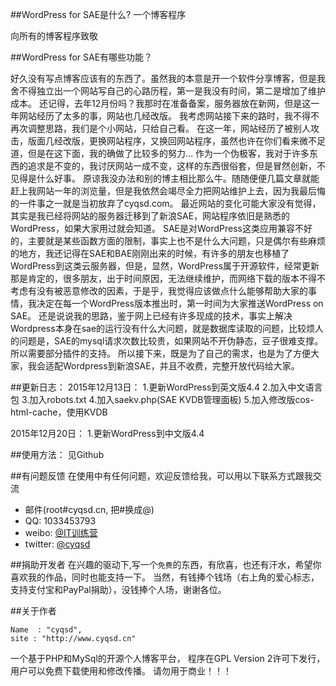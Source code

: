  ##WordPress for SAE是什么?
一个博客程序

向所有的博客程序致敬

##WordPress for SAE有哪些功能？

好久没有写点博客应该有的东西了。虽然我的本意是开一个软件分享博客，但是我舍不得独立出一个网站写自己的心路历程，第一是我没有时间，第二是增加了维护成本。
还记得，去年12月份吗？我那时在准备备案，服务器放在新网，但是这一年网站经历了太多的事，网站也几经改版。
我考虑网站接下来的路时，我不得不再次调整思路，我们是个小网站，只给自己看。
在这一年，网站经历了被别人攻击，版面几经改版，更换网站程序，又换回网站程序，虽然也许在你们看来微不足道，但是在这下面，我的确做了比较多的努力…
作为一个伪极客，我对于许多东西的追求是不变的，我讨厌网站一成不变，这样的东西很俗套，但是冒然创新，不见得是什么好事。
原谅我没办法和别的博主相比那么牛。随随便便几篇文章就能赶上我网站一年的浏览量，但是我依然会竭尽全力把网站维护上去，因为我最后悔的一件事之一就是当初放弃了cyqsd.com。
最近网站的变化可能大家没有觉得，其实是我已经将网站的服务器迁移到了新浪SAE，网站程序依旧是熟悉的WordPress，如果大家用过就会知道。
SAE是对WordPress这类应用兼容不好的，主要就是某些函数方面的限制，事实上也不是什么大问题，只是偶尔有些麻烦的地方，我还记得在SAE和BAE刚刚出来的时候，有许多的朋友也移植了WordPress到这类云服务器，但是，显然，WordPress属于开源软件，经常更新那是肯定的，很多朋友，出于时间原因，无法继续维护，而网络下载的版本不得不考虑有没有被恶意修改的因素，于是乎，我觉得应该做点什么能够帮助大家的事情，我决定在每一个WordPress版本推出时，第一时间为大家推送WordPress on SAE。
还是说说我的思路，鉴于网上已经有许多现成的技术，事实上解决Wordpress本身在sae的运行没有什么大问题，就是数据库读取的问题，比较烦人的问题是，SAE的mysql请求次数比较贵，如果网站不开伪静态，豆子很难支撑。所以需要部分插件的支持。
所以接下来，既是为了自己的需求，也是为了方便大家，我会适配Wordpress到新浪SAE，并且不收费，完整开放代码给大家。


##更新日志：
2015年12月13日：
1.更新WordPress到英文版4.4
2.加入中文语言包
3.加入robots.txt
4.加入saekv.php(SAE KVDB管理面板)
5.加入修改版cos-html-cache，使用KVDB

2015年12月20日：
1.更新WordPress到中文版4.4


##使用方法：
见Github



##有问题反馈
在使用中有任何问题，欢迎反馈给我，可以用以下联系方式跟我交流

* 邮件(root#cyqsd.cn, 把#换成@)
* QQ: 1033453793
* weibo: [@IT训练营](http://weibo.com/cyqsd)
* twitter: [@cyqsd](http://twitter.com/cyqsd)

##捐助开发者
在兴趣的驱动下,写一个`免费`的东西，有欣喜，也还有汗水，希望你喜欢我的作品，同时也能支持一下。
当然，有钱捧个钱场（右上角的爱心标志，支持支付宝和PayPal捐助），没钱捧个人场，谢谢各位。


##关于作者

    Name  : "cyqsd",
    site : "http://www.cyqsd.cn"

一个基于PHP和MySql的开源个人博客平台， 程序在GPL Version 2许可下发行，用户可以免费下载使用和修改传播。
请勿用于商业！！！